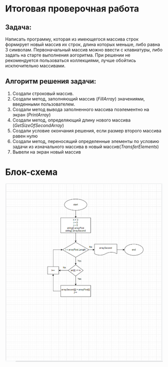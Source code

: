 # Итоговая проверочная работа #

## Задача:

Написать программу, которая из имеющегося массива строк формирует новый массив их строк, длина которых меньше, либо равна 3 символам. Первоначальный массив можно ввести с клавиатуры, либо задать на старте выполнения аогоритма.
При решении не рекомендуется пользоваться коллекциями, лучше обойтись исключительно массивами.

## Алгоритм решения задачи:
1. Создали строковый массив.
2. Создали метод, заполняющий массив (*FillArray*) значениями, введенными пользователем.
3. Создали метод вывода заполненного массива поэлементно на экран (*PrintArray*)
4. Создали метод, определяющий длину нового массива (*GetSizeOfSecondArray*)
5. Создали условие окончания решения, если размер второго массива равен нулю
6. Создали метод, переносящий определенные элементы по условию задачи из изначального массива в новый массив(*TransferElements*)
7. Вывели на экран новый массив

# Блок-схема

![блок-схема](./diagram/blocktask.png)
